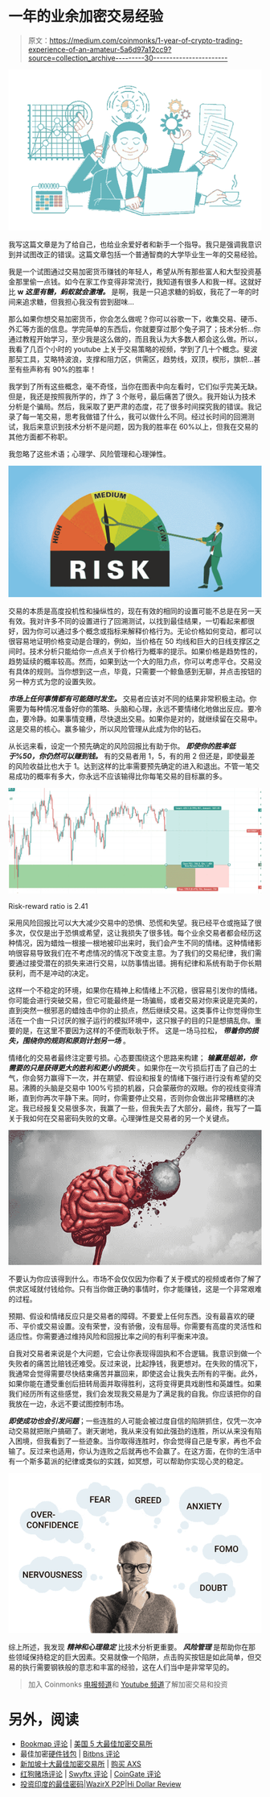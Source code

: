 # 一年的业余加密交易经验

> 原文：<https://medium.com/coinmonks/1-year-of-crypto-trading-experience-of-an-amateur-5a6d97a12cc9?source=collection_archive---------30----------------------->

![](img/d2afcf85335e5947d8ab58908597eb24.png)

我写这篇文章是为了给自己，也给业余爱好者和新手一个指导。我只是强调我意识到并试图改正的错误。这篇文章包括一个普通智商的大学毕业生一年的交易经验。

我是一个试图通过交易加密货币赚钱的年轻人，希望从所有那些富人和大型投资基金那里偷一点钱。如今在家工作变得非常流行，我知道有很多人和我一样。这就好比 **w *这里有糖，蚂蚁就会激增。*** 是啊，我是一只追求糖的蚂蚁，我花了一年的时间来追求糖，但我担心我没有尝到甜味…

那么如果你想交易加密货币，你会怎么做呢？你可以谷歌一下，收集交易、硬币、外汇等方面的信息。学完简单的东西后，你就要穿过那个兔子洞了；技术分析…你通过教程开始学习，至少我是这么做的，而且我认为大多数人都会这么做。所以，我看了几百个小时的 youtube 上关于交易策略的视频，学到了几十个概念。斐波那契工具，艾略特波浪，支撑和阻力区，供需区，趋势线，双顶，楔形，旗帜…甚至有些声称有 90%的胜率！

我学到了所有这些概念，毫不奇怪，当你在图表中向左看时，它们似乎完美无缺。但是，我还是按照我所学的，炸了 3 个账号，最后痛苦了很久。我开始认为技术分析是个骗局。然后，我采取了更严肃的态度，花了很多时间探究我的错误。我记录了每一笔交易，思考我做错了什么，我可以做什么不同。经过长时间的回溯测试，我后来意识到技术分析不是问题，因为我的胜率在 60%以上，但我在交易的其他方面都不称职。

我忽略了这些术语；心理学、风险管理和心理弹性。

![](img/916574c30efcd1b966e18e8f5735c07c.png)

交易的本质是高度投机性和操纵性的，现在有效的相同的设置可能不总是在另一天有效。我对许多不同的设置进行了回溯测试，以找到最佳结果，一切看起来都很好，因为你可以通过多个概念或指标来解释价格行为。无论价格如何变动，都可以很容易地证明价格变动是合理的，例如，当价格在 50 均线和巨大的日线支撑区之间时。技术分析只能给你一点点关于价格行为概率的提示。如果价格是趋势性的，趋势延续的概率较高。然而，如果到达一个大的阻力点，你可以考虑平仓。交易没有具体的规则。当你想到这一点，毕竟，只需要一个鲸鱼感到无聊，并点击按钮的另一种方式为您的设置失败。

***市场上任何事情都有可能随时发生。*** 交易者应该对不同的结果非常积极主动。你需要为每种情况准备好你的策略、头脑和心理，永远不要情绪化地做出反应。要冷血，要冷静。如果事情变糟，尽快退出交易。如果你是对的，就继续留在交易中。这是交易的核心。赢多输少，所以风险管理从此成为你的钻石。

从长远来看，设定一个预先确定的风险回报比有助于你。 ***即使你的胜率低于%50，你仍然可以赚到钱。*** 有的交易者用 1，5，有的用 2 但还是，即使最差的风险收益比也大于 1。达到这样的比率需要预先确定的进入和退出。不管一笔交易成功的概率有多大，你永远不应该输得比你每笔交易的目标赢的多。

![](img/4a083dee7374c7ee155ae8edf9db49be.png)

Risk-reward ratio is 2.41

采用风险回报比可以大大减少交易中的恐惧、恐慌和失望。我已经平仓或拖延了很多次，仅仅是出于恐惧或希望，这让我损失了很多钱。每个业余交易者都会经历这种情况，因为蜡烛一根接一根地被印出来时，我们会产生不同的情绪。这种情绪影响很容易导致我们在不考虑情况的情况下改变主意。为了我们的交易纪律，我们需要通过接受潜在的损失来进行交易，以防事情出错。拥有纪律和系统有助于你长期获利，而不是冲动的决定。

这样一个不稳定的环境，如果你在精神上和情绪上不沉稳，很容易引发你的情绪。你可能会进行突破交易，但它可能最终是一场骗局，或者交易对你来说是完美的，直到突然一根邪恶的蜡烛击中你的止损点，然后继续交易。这类事件让你觉得你生活在一个由一只讨厌的猴子运行的模拟环境中，这只猴子的目的只是想搞乱你。重要的是，在这里不要因为这样的不便而耿耿于怀。 这是一场马拉松， ***带着你的损失，围绕你的规则和原则计划另一场*** 。

情绪化的交易者最终注定要亏损。心态要围绕这个思路来构建； ***输赢是姐弟，你需要的只是获得更大的胜利和更小的损失*** 。如果你在一次亏损后打击了自己的士气，你会努力赢得下一次，并在期望、假设和报复的情绪下强行进行没有希望的交易。沸腾的头脑是交易中 100%亏损的机器，只会蒙蔽你的双眼。你的视线变得清晰，直到你再次平静下来。同时，你需要停止交易，否则你会做出非常糟糕的决定。我已经报复交易很多次，我赢了一些，但我失去了大部分，最终，我写了一篇关于我如何在交易密码失败的文章。心理弹性是交易者的另一个关键点。

![](img/43ad23d17f98b5b867459d6e9f41841c.png)

不要认为你应该得到什么。市场不会仅仅因为你看了关于模式的视频或者你了解了供求区域就付钱给你。只有当你做正确的事情时，你才能赚钱，这是一个非常艰难的过程。

预期、假设和情绪反应只是交易者的障碍。不要爱上任何东西。没有最喜欢的硬币、平价或交易设置。没有荣誉，没有骄傲，没有屈辱。你需要有高度的灵活性和适应性。你需要通过维持风险和回报比率之间的有利平衡来冲浪。

自我对交易者来说是个大问题，它会让你表现得固执和不合逻辑。我意识到做一个失败者的痛苦比赔钱还难受。反过来说，比起挣钱，我更想对。在失败的情况下，我通常会觉得需要尽快结束痛苦并赢回来，即使这会让我失去所有的平衡。此外，如果你能在遭受重创后扭转局面并取得胜利，这将变得更具戏剧性和英雄性。如果我们经历所有这些感觉，我们会发现我交易是为了满足我的自我。你应该把你的自我放在一边，永远不要试图控制市场。

***即使成功也会引发问题***；一些连胜的人可能会被过度自信的陷阱抓住，仅凭一次冲动交易就把账户搞砸了。谢天谢地，我从来没有如此强劲的连胜，所以从来没有陷入困境，但我看到了一些迹象。当你取得连胜时，你会觉得自己是专家，再也不会输了。反过来也适用，你认为连败之后就再也不会赢了。在这方面，在你的生活中有一个斯多葛派的纪律或类似的实践，如冥想，可以帮助你实现心灵的稳定。

![](img/6ee6ad626cb0a999a82399e995710869.png)

综上所述，我发现 ***精神和心理稳定*** 比技术分析更重要。 ***风险管理*** 是帮助你在那些领域保持稳定的巨大因素。交易就像一个陷阱，点击购买按钮是如此简单，但交易的执行需要钢铁般的意志和丰富的经验，这在人们当中是非常罕见的。

> 加入 Coinmonks [电报频道](https://t.me/coincodecap)和 [Youtube 频道](https://www.youtube.com/c/coinmonks/videos)了解加密交易和投资

# 另外，阅读

*   [Bookmap 评论](https://coincodecap.com/bookmap-review-2021-best-trading-software) | [美国 5 大最佳加密交易所](https://coincodecap.com/crypto-exchange-usa)
*   最佳加密[硬件钱包](/coinmonks/hardware-wallets-dfa1211730c6) | [Bitbns 评论](/coinmonks/bitbns-review-38256a07e161)
*   [新加坡十大最佳加密交易所](https://coincodecap.com/crypto-exchange-in-singapore) | [购买 AXS](https://coincodecap.com/buy-axs-token)
*   [红狗赌场评论](https://coincodecap.com/red-dog-casino-review) | [Swyftx 评论](https://coincodecap.com/swyftx-review) | [CoinGate 评论](https://coincodecap.com/coingate-review)
*   [投资印度的最佳密码](https://coincodecap.com/best-crypto-to-invest-in-india-in-2021)|[WazirX P2P](https://coincodecap.com/wazirx-p2p)|[Hi Dollar Review](https://coincodecap.com/hi-dollar-review)